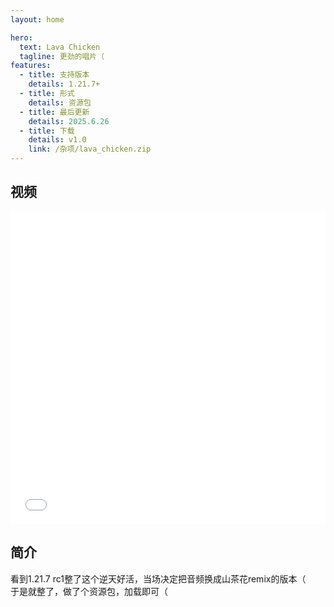 ```yaml
---
layout: home

hero:
  text: Lava Chicken
  tagline: 更劲的唱片（
features:
  - title: 支持版本
    details: 1.21.7+
  - title: 形式
    details: 资源包
  - title: 最后更新
    details: 2025.6.26
  - title: 下载
    details: v1.0
    link: /杂项/lava_chicken.zip
---
```


## 视频

<iframe src="//player.bilibili.com/player.html?bvid=BV1kWKQzJE6c&autoplay=0" 
        frameborder="0" 
        width="100%" 
        height="500" 
        allowfullscreen="true">
</iframe>

## 简介

看到1.21.7 rc1整了这个逆天好活，当场决定把音频换成山茶花remix的版本（  
于是就整了，做了个资源包，加载即可（